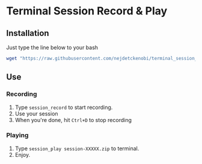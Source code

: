 # Terminal Session Record & Play

## Installation

Just type the line below to your bash

```sh
wget "https://raw.githubusercontent.com/nejdetckenobi/terminal_session_replay/master/install.sh" -O - | bash
```

## Use

### Recording

1. Type `session_record` to start recording.
2. Use your session
3. When you're done, hit `Ctrl+D` to stop recording


### Playing

1. Type `session_play session-XXXXX.zip` to terminal.
2. Enjoy.

